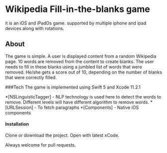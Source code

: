 # Wikipedia Fill-in-the-blanks game
it is an iOS and iPadOs game. supported by multiple iphone and ipad devices along with rotations.

## About
The game is simple. A user is displayed content from a random Wikipedia page. 
10 words are removed from the content to create blanks. 
The user needs to fill in these blanks using a jumbled list of words that were removed. 
He/she gets a score out of 10, depending on the number of blanks that were correctly filled.

###Tech
The game is implemented using Swift 5 and Xcode 11.2.1

*[NSLinguisticTagger] - NLP technology is used here to detect the words to remove. Different levels will have different algorithm
to remove words.
*[URLSession] - To fetch paragraphs
*[Components] - Native iOS components

#### Installation
Clone or download the project. Open with latest xCode.

Always welcome for pull requests.

